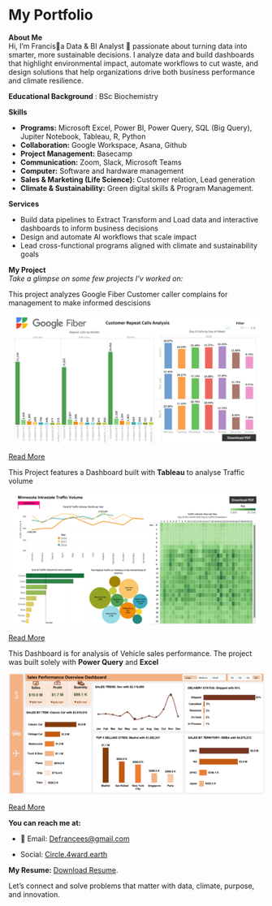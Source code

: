 # My Portfolio
**About Me**  
Hi, I’m Francis🙋a Data & BI Analyst 🤖 passionate about turning data into smarter, more sustainable decisions. I analyze data and build dashboards that highlight environmental impact, automate workflows to cut waste, and design solutions that help organizations drive both business performance and climate resilience.

**Educational Background** : BSc Biochemistry

**Skills**
- **Programs:** Microsoft Excel, Power BI, Power Query, SQL (Big Query), Jupiter Notebook, Tableau, R, Python
- **Collaboration:** Google Workspace, Asana, Github
- **Project Management:** Basecamp
- **Communication:** Zoom, Slack, Microsoft Teams
- **Computer:** Software and hardware management
- **Sales & Marketing (Life Science):** Customer relation, Lead generation 
- **Climate & Sustainability:** Green digital skills & Program Management.

**Services**  
- Build data pipelines to Extract Transform and Load data and interactive dashboards to inform business decisions
- Design and automate AI workflows that scale impact  
- Lead cross-functional programs aligned with climate and sustainability goals

**My Project**  
*Take a glimpse on some few projects I'v worked on:*

This project analyzes Google Fiber Customer caller complains for management to make informed descisions

![Fiber_Caller](Dashboard_1.png)

[Read More](https://github.com/Partron1/fiber-caller-analytics)


This Project features a Dashboard built with **Tableau** to analyse Traffic volume

![Traffic Volume](Traffic_Dashboard1.png)

[Read More](https://github.com/Partron1/Tableau_Hands-on_Project)


This Dashboard is for analysis of Vehicle sales performance. The project was built solely with **Power Query** and **Excel**

![Sales Dashboard](Sales_Dashboard.png)

[Read More](https://github.com/Partron1/Sales_performance)


**You can reach me at:**
- 📧 Email: [Defrancees@gmail.com](mailto:Defrancees@gmail.com)
  
- Social: [Circle.4ward.earth](https://circle.4ward.earth/u/fc41d176)
 

**My Resume:** [Download Resume](assets/Resume.pdf).
   

Let’s connect and solve problems that matter with data, climate, purpose, and innovation.
